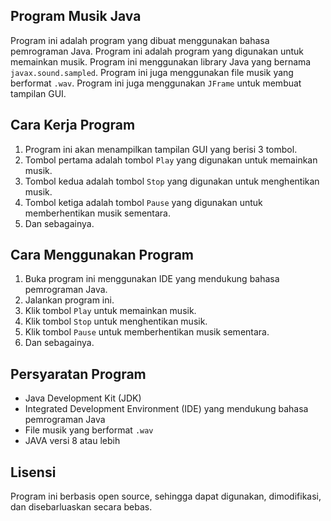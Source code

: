 ## Program Musik Java

Program ini adalah program yang dibuat menggunakan bahasa pemrograman Java. Program ini adalah program yang digunakan untuk memainkan musik. Program ini menggunakan library Java yang bernama `javax.sound.sampled`. Program ini juga menggunakan file musik yang berformat `.wav`. Program ini juga menggunakan `JFrame` untuk membuat tampilan GUI.

## Cara Kerja Program
1. Program ini akan menampilkan tampilan GUI yang berisi 3 tombol.
2. Tombol pertama adalah tombol `Play` yang digunakan untuk memainkan musik.
3. Tombol kedua adalah tombol `Stop` yang digunakan untuk menghentikan musik.
4. Tombol ketiga adalah tombol `Pause` yang digunakan untuk memberhentikan musik sementara.
5. Dan sebagainya.

## Cara Menggunakan Program
1. Buka program ini menggunakan IDE yang mendukung bahasa pemrograman Java.
2. Jalankan program ini.
3. Klik tombol `Play` untuk memainkan musik.
4. Klik tombol `Stop` untuk menghentikan musik.
5. Klik tombol `Pause` untuk memberhentikan musik sementara.
6. Dan sebagainya.

## Persyaratan Program
- Java Development Kit (JDK)
- Integrated Development Environment (IDE) yang mendukung bahasa pemrograman Java
- File musik yang berformat `.wav`
- JAVA versi 8 atau lebih

## Lisensi
Program ini berbasis open source, sehingga dapat digunakan, dimodifikasi, dan disebarluaskan secara bebas.